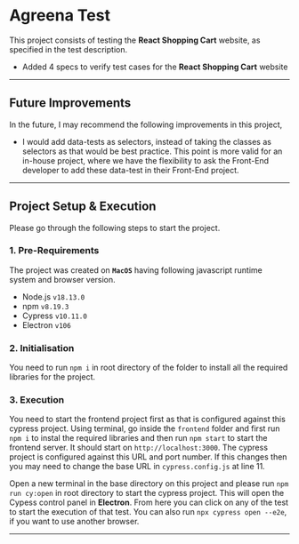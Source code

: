 # Agreena Test

This project consists of testing the **React Shopping Cart** website, as specified in the test description.

- Added 4 specs to verify test cases for the **React Shopping Cart** website

---

## Future Improvements

In the future, I may recommend the following improvements in this project,
- I would add data-tests as selectors, instead of taking the classes as selectors as that would be best practice. This point is more valid for an in-house project, where we have the flexibility to ask the Front-End developer to add these data-test in their Front-End project.

---

## Project Setup & Execution

Please go through the following steps to start the project.

### 1. Pre-Requirements
The project was created on **`MacOS`** having following javascript runtime system and browser version.

- Node.js `v18.13.0`
- npm `v8.19.3`
- Cypress `v10.11.0`
- Electron `v106`


### 2. Initialisation

You need to run `npm i` in root directory of the folder to install all the required libraries for the project. 


### 3. Execution

You need to start the frontend project first as that is configured against this cypress project. Using terminal, go inside the `frontend` folder and first run `npm i` to instal the required libraries and then run `npm start` to start the frontend server. It should start on `http://localhost:3000`. The cypress project is configured against this URL and port number. If this changes then you may need to change the base URL in `cypress.config.js` at line 11.

Open a new terminal in the base directory on this project and please run `npm run cy:open` in root directory to start the cypress project. This will open the Cypess control panel in **Electron**. From here you can click on any of the test to start the execution of that test. You can also run `npx cypress open --e2e`, if you want to use another browser.

---